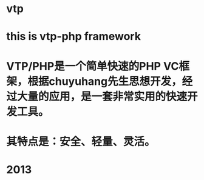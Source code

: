 # vtp
# this is vtp-php framework
# VTP/PHP是一个简单快速的PHP VC框架，根据chuyuhang先生思想开发，经过大量的应用，是一套非常实用的快速开发工具。
# 其特点是：安全、轻量、灵活。
# 2013

